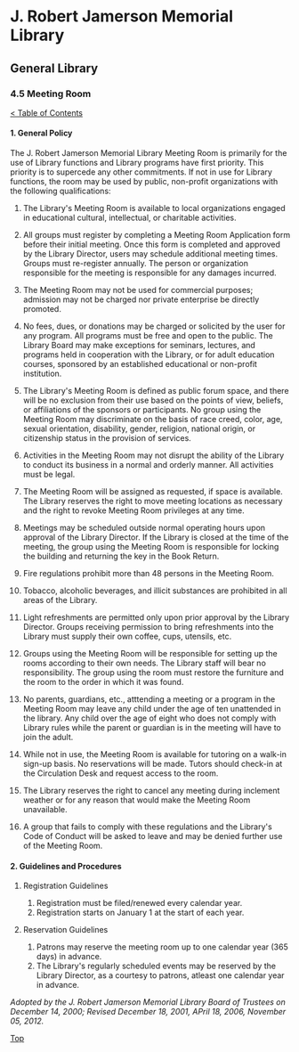 [0]: ../README.md
[4.5]: meeting-room.md

# J. Robert Jamerson Memorial Library
## General Library
### 4.5 Meeting Room
[< Table of Contents][0]

#### 1. General Policy

The J. Robert Jamerson Memorial Library Meeting Room is primarily for the use of Library functions and Library programs have first priority. This priority is to supercede any other commitments. If not in use for Library functions, the room may be used by public, non-profit organizations with the following qualifications:
1. The Library's Meeting Room is available to local organizations engaged in educational cultural, intellectual, or charitable activities.

2. All groups must register by completing a Meeting Room Application form before their initial meeting. Once this form is completed and approved by the Library Director, users may schedule additional meeting times. Groups must re-register annually. The person or organization responsible for the meeting is responsible for any damages incurred.

3. The Meeting Room may not be used for commercial purposes; admission may not be charged nor private enterprise be directly promoted.

4. No fees, dues, or donations may be charged or solicited by the user for any program. All programs must be free and open to the public. The Library Board may make exceptions for seminars, lectures, and programs held in cooperation with the Library, or for adult education courses, sponsored by an established educational or non-profit institution.

5. The Library's Meeting Room is defined as public forum space, and there will be no exclusion from their use based on the points of view, beliefs, or affiliations of the sponsors or participants. No group using the Meeting Room may discriminate on the basis of race creed, color, age, sexual orientation, disability, gender, religion, national origin, or citizenship status in the provision of services.

6. Activities in the Meeting Room may not disrupt the ability of the Library to conduct its business in a normal and orderly manner. All activities must be legal.

7. The Meeting Room will be assigned as requested, if space is available. The Library reserves the right to move meeting locations as necessary and the right to revoke Meeting Room privileges at any time.

8. Meetings may be scheduled outside normal operating hours upon approval of the Library Director. If the Library is closed at the time of the meeting, the group using the Meeting Room is responsible for locking the building and returning the key in the Book Return.

9. Fire regulations prohibit more than 48 persons in the Meeting Room.

10. Tobacco, alcoholic beverages, and illicit substances are prohibited in all areas of the Library.

11. Light refreshments are permitted only upon prior approval by the Library Director. Groups receiving permission to bring refreshments into the Library must supply their own coffee, cups, utensils, etc.

12. Groups using the Meeting Room will be responsible for setting up the rooms according to their own needs. The Library staff will bear no responsibility. The group using the room must restore the furniture and the room to the order in which it was found.

13. No parents, guardians, etc., atttending a meeting or a program in the Meeting Room may leave any child under the age of ten unattended in the library. Any child over the age of eight who does not comply with Library rules while the parent or guardian is in the meeting will have to join the adult.

14. While not in use, the Meeting Room is available for tutoring on a walk-in sign-up basis. No reservations will be made. Tutors should check-in at the Circulation Desk and request access to the room.

15. The Library reserves the right to cancel any meeting during inclement weather or for any reason that would make the Meeting Room unavailable.

16. A group that fails to comply with these regulations and the Library's Code of Conduct will be asked to leave and may be denied further use of the Meeting Room.

#### 2. Guidelines and Procedures

1. Registration Guidelines
	1. Registration must be filed/renewed every calendar year.
	2. Registration starts on January 1 at the start of each year.

2. Reservation Guidelines
	1. Patrons may reserve the meeting room up to one calendar year (365 days) in advance.
	2. The Library's regularly scheduled events may be reserved by the Library Director, as a courtesy to patrons, atleast one calendar year in advance.

*Adopted by the J. Robert Jamerson Memorial Library Board of Trustees on December 14, 2000;*
*Revised December 18, 2001, APril 18, 2006, November 05, 2012.*

[Top][4.5]